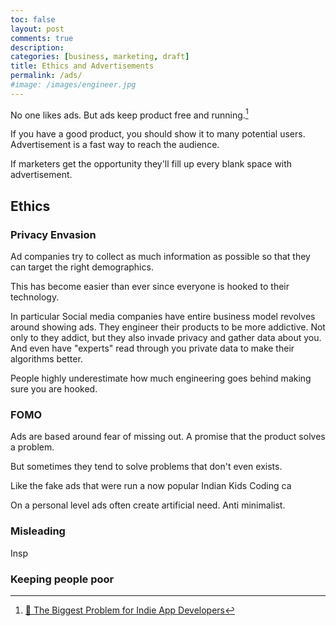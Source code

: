 ```yaml
---
toc: false
layout: post
comments: true
description:
categories: [business, marketing, draft]
title: Ethics and Advertisements
permalink: /ads/
#image: /images/engineer.jpg
---
```


No one likes ads. But ads keep product free and running.[^1]

If you have a good product, you should show it to many potential users. Advertisement is a fast way to reach the audience.

If marketers get the opportunity they'll fill up every blank space with advertisement.

## Ethics

### Privacy Envasion

Ad companies try to collect as much information as possible so that they can target the right demographics.

This has become easier than ever since everyone is hooked to their technology.

In particular Social media companies have entire business model revolves around showing ads. They engineer their products to be more addictive. Not only to they addict, but they also invade privacy and gather data about you. And even have "experts" read through you private data to make their algorithms better.

People highly underestimate how much engineering goes behind making sure you are hooked.

### FOMO
Ads are based around fear of missing out. A promise that the product solves a problem.

But sometimes they tend to solve problems that don't even exists.

Like the fake ads that were run a now popular Indian Kids Coding ca

On a personal level ads often create artificial need. Anti minimalist.

### Misleading
Insp

### Keeping people poor

[^1]: [📱 The Biggest Problem for Indie App Developers](https://www.youtube.com/watch?v=2Hpw5ZIhnMY)